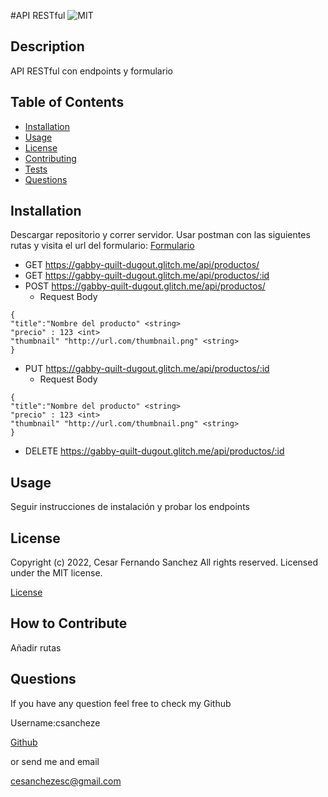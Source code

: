 #API RESTful ![MIT](https://img.shields.io/apm/l/vim-mode?style=plastic)

  ## Description
  
  API RESTful con endpoints y formulario

  
  ## Table of Contents
  
  - [Installation](#installation)
  - [Usage](#usage)
  - [License](#license)
  - [Contributing](#license)
  - [Tests](#license)
  - [Questions](#license)
  
  ## Installation
  
  
Descargar repositorio y correr servidor. Usar postman con las siguientes rutas y  visita el url del formulario:
 [Formulario](https://gabby-quilt-dugout.glitch.me/static/index.html)
 - GET https://gabby-quilt-dugout.glitch.me/api/productos/
 - GET https://gabby-quilt-dugout.glitch.me/api/productos/:id
 - POST https://gabby-quilt-dugout.glitch.me/api/productos/
    - Request Body
  ```
  {
  "title":"Nombre del producto" <string>
  "precio" : 123 <int>
  "thumbnail" "http://url.com/thumbnail.png" <string>
  }
  ```
 - PUT https://gabby-quilt-dugout.glitch.me/api/productos/:id
    - Request Body
   
  ```
  {
  "title":"Nombre del producto" <string>
  "precio" : 123 <int>
  "thumbnail" "http://url.com/thumbnail.png" <string>
  }
  ```
 - DELETE https://gabby-quilt-dugout.glitch.me/api/productos/:id
 

  
  ## Usage
  
  
Seguir instrucciones de instalación y probar los endpoints

  
  
  ## License
  
  
Copyright (c) 2022, Cesar Fernando Sanchez All rights reserved.
Licensed under the MIT license. 

  
  
[License](./MIT_license.txt)

  
  ## How to Contribute
  
Añadir rutas

  
  ## Questions
  
  If you have any question feel free to check my Github 
  
Username:csancheze
  
[Github](https://github.com/csancheze)

  or send me and email
  
<cesanchezesc@gmail.com>

